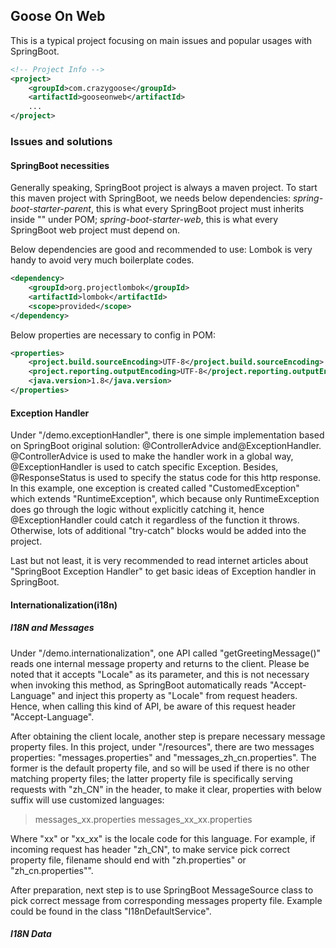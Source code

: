 ## Goose On Web
This is a typical project focusing on main issues and popular usages with SpringBoot.

```xml
<!-- Project Info -->
<project>
    <groupId>com.crazygoose</groupId>
    <artifactId>gooseonweb</artifactId>
    ...
</project>
```
### Issues and solutions

#### SpringBoot necessities
Generally speaking, SpringBoot project is always a maven project.
To start this maven project with SpringBoot, we needs below dependencies: 
_spring-boot-starter-parent_, this is what every SpringBoot project must inherits inside "<parent/>" under POM;
_spring-boot-starter-web_, this is what every SpringBoot web project must depend on.


Below dependencies are good and recommended to use:
Lombok is very handy to avoid very much boilerplate codes.
```xml
<dependency>
    <groupId>org.projectlombok</groupId>
    <artifactId>lombok</artifactId>
    <scope>provided</scope>
</dependency>
```

Below properties are necessary to config in POM:
```xml
<properties>
    <project.build.sourceEncoding>UTF-8</project.build.sourceEncoding>
    <project.reporting.outputEncoding>UTF-8</project.reporting.outputEncoding>
    <java.version>1.8</java.version>
</properties> 
```

#### Exception Handler
Under "/demo.exceptionHandler", there is one simple implementation based on SpringBoot original solution: 
@ControllerAdvice and@ExceptionHandler.
@ControllerAdvice is used to make the handler work in a global way, @ExceptionHandler is used to catch specific 
Exception. Besides, @ResponseStatus is used to specify the status code for this http response.
In this example, one exception is created called "CustomedException" which extends "RuntimeException", which because 
only RuntimeException does go through the logic without explicitly catching it, hence @ExceptionHandler could catch it 
regardless of the function it throws. Otherwise, lots of additional "try-catch" blocks would be added into the project.   

Last but not least, it is very recommended to read internet articles about "SpringBoot Exception Handler" to get basic 
ideas of Exception handler in SpringBoot.

#### Internationalization(i18n)
##### I18N and Messages
Under "/demo.internationalization", one API called "getGreetingMessage()" reads one internal message property and 
returns to the client. Please be noted that it accepts "Locale" as its parameter, and this is not necessary when 
invoking this method, as SpringBoot automatically reads "Accept-Language" and inject this property as "Locale" from 
request headers. Hence, when calling this kind of API, be aware of this request header "Accept-Language".

After obtaining the client locale, another step is prepare necessary message property files. In this project, under 
"/resources", there are two messages properties: "messages.properties" and "messages_zh_cn.properties". The former is 
the default property file, and so will be used if there is no other matching property files; the latter property file is
specifically serving requests with "zh_CN" in the header, to make it clear, properties with below suffix will use 
customized languages:
> messages_xx.properties
> messages_xx_xx.properties

Where "xx" or "xx_xx" is the locale code for this language. For example, if incoming request has header "zh_CN", to make
 service pick correct property file, filename should end with "zh.properties" or "zh_cn.properties"".  

After preparation, next step is to use SpringBoot MessageSource class to pick correct message from corresponding messages
property file. Example could be found in the class "I18nDefaultService".

##### I18N Data
